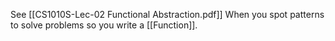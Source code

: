 See [[CS1010S-Lec-02 Functional Abstraction.pdf]]
When you spot patterns to solve problems so you write a [[Function]].